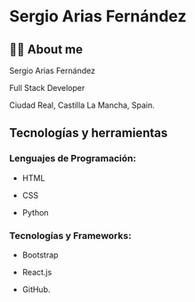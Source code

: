 # Sergio Arias Fernández
## 🧑🏻 About me
Sergio Arias Fernández

Full Stack Developer

Ciudad Real, Castilla La Mancha, Spain.

## Tecnologías y herramientas
### Lenguajes de Programación: 
- HTML

- CSS

- Python

### Tecnologías y Frameworks: 
- Bootstrap

- React.js

- GitHub.

